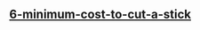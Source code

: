 <h2><a href="https://leetcode.com/problems/minimum-cost-to-cut-a-stick/">6-minimum-cost-to-cut-a-stick